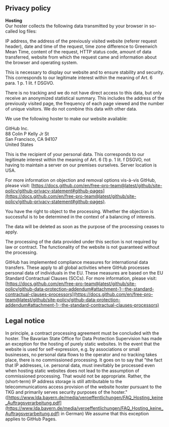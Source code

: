 ## Privacy policy

**Hosting**  
Our hoster collects the following data transmitted by your browser in so-called log files:

IP address, the address of the previously visited website (referer request header), date and time of the request, time zone difference to Greenwich Mean Time, content of the request, HTTP status code, amount of data transferred, website from which the request came and information about the browser and operating system.

This is necessary to display our website and to ensure stability and security. This corresponds to our legitimate interest within the meaning of Art. 6 para. 1 p. 1 lit. f DSGVO.

There is no tracking and we do not have direct access to this data, but only receive an anonymized statistical summary. This includes the address of the previously visited page, the frequency of each page viewed and the number of unique visitors. We do not combine this data with other data.

We use the following hoster to make our website available:

GitHub Inc.  
88 Colin P Kelly Jr St  
San Francisco, CA 94107  
United States

This is the recipient of your personal data. This corresponds to our legitimate interest within the meaning of Art. 6 (1) p. 1 lit. f DSGVO, not having to maintain a server on our premises ourselves. Server location is USA.

For more information on objection and removal options vis-à-vis GitHub, please visit: [https://docs.github.com/en/free-pro-team@latest/github/site-policy/github-privacy-statement#github-pages](https://docs.github.com/en/free-pro-team@latest/github/site-policy/github-privacy-statement#github-pages).

You have the right to object to the processing. Whether the objection is successful is to be determined in the context of a balancing of interests.

The data will be deleted as soon as the purpose of the processing ceases to apply.

The processing of the data provided under this section is not required by law or contract. The functionality of the website is not guaranteed without the processing.

GitHub has implemented compliance measures for international data transfers. These apply to all global activities where GitHub processes personal data of individuals in the EU. These measures are based on the EU Standard Contractual Clauses (SCCs). For more information, please visit: [https://docs.github.com/en/free-pro-team@latest/github/site-policy/github-data-protection-addendum#attachment-1--the-standard-contractual-clauses-processors](https://docs.github.com/en/free-pro-team@latest/github/site-policy/github-data-protection-addendum#attachment-1--the-standard-contractual-clauses-processors)

## Legal notice

In principle, a contract processing agreement must be concluded with the hoster. The Bavarian State Office for Data Protection Supervision has made an exception for the hosting of purely static websites. In the event that the website is used for self-expression, e.g. by associations or small businesses, no personal data flows to the operator and no tracking takes place, there is no commissioned processing. It goes on to say that "the fact that IP addresses, i.e. personal data, must inevitably be processed even when hosting static websites does not lead to the assumption of commissioned processing. That would not be appropriate. Rather, the (short-term) IP address storage is still attributable to the telecommunications access provision of the website hoster pursuant to the TKG and primarily serves security purposes of the hoster." ([https://www.lda.bayern.de/media/veroeffentlichungen/FAQ_Hosting_keine_Auftragsverarbeitung.pdf](https://www.lda.bayern.de/media/veroeffentlichungen/FAQ_Hosting_keine_Auftragsverarbeitung.pdf) in German) We assume that this exception applies to GitHub Pages.
